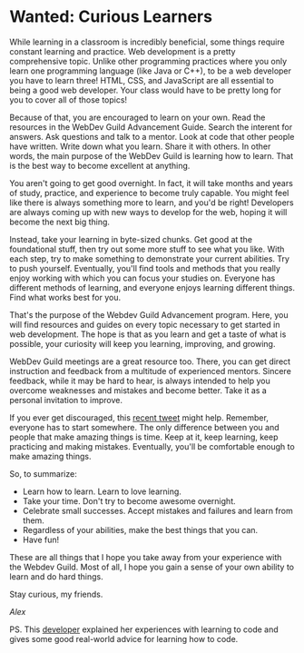 # Wanted: Curious Learners

While learning in a classroom is incredibly beneficial, some things require constant learning and practice. Web development is a pretty comprehensive topic. Unlike other programming practices where you only learn one programming language (like Java or C++), to be a web developer you have to learn three! HTML, CSS, and JavaScript are all essential to being a good web developer. Your class would have to be pretty long for you to cover all of those topics!

Because of that, you are encouraged to learn on your own. Read the resources in the WebDev Guild Advancement Guide. Search the interent for answers. Ask questions and talk to a mentor. Look at code that other people have written. Write down what you learn. Share it with others. In other words, the main purpose of the WebDev Guild is learning how to learn. That is the best way to become excellent at anything.

You aren't going to get good overnight. In fact, it will take months and years of study, practice, and experience to become truly capable. You might feel like there is always something more to learn, and you'd be right! Developers are always coming up with new ways to develop for the web, hoping it will become the next big thing.

Instead, take your learning in byte-sized chunks. Get good at the foundational stuff, then try out some more stuff to see what you like. With each step, try to make something to demonstrate your current abilities. Try to push yourself. Eventually, you'll find tools and methods that you really enjoy working with which you can focus your studies on.  Everyone has different methods of learning, and everyone enjoys learning different things.  Find what works best for you.

That's the purpose of the Webdev Guild Advancement program. Here, you will find resources and guides on every topic necessary to get started in web development. The hope is that as you learn and get a taste of what is possible, your curiosity will keep you learning, improving, and growing.

WebDev Guild meetings are a great resource too. There, you can get direct instruction and feedback from a multitude of experienced mentors. Sincere feedback, while it may be hard to hear, is always intended to help you overcome weaknesses and mistakes and become better. Take it as a personal invitation to improve.

If you ever get discouraged, this [recent tweet](https://twitter.com/tylermcginnis33/status/854080450637254660) might help. Remember, everyone has to start somewhere. The only difference between you and people that make amazing things is time. Keep at it, keep learning, keep practicing and making mistakes. Eventually, you'll be comfortable enough to make amazing things.

So, to summarize:

- Learn how to learn. Learn to love learning.
- Take your time. Don't try to become awesome overnight.
- Celebrate small successes. Accept mistakes and failures and learn from them.
- Regardless of your abilities, make the best things that you can.
- Have fun!

These are all things that I hope you take away from your experience with the Webdev Guild. Most of all, I hope you gain a sense of your own ability to learn and do hard things. 

Stay curious, my friends.

*Alex* 

PS. This [developer](https://www.youtube.com/watch?v=OxfJ7xw5hQE) explained her experiences with learning to code and gives some good real-world advice for learning how to code.
